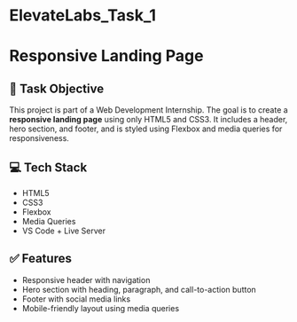 # ElevateLabs_Task_1
# Responsive Landing Page

## 📌 Task Objective
This project is part of a Web Development Internship. The goal is to create a **responsive landing page** using only HTML5 and CSS3. It includes a header, hero section, and footer, and is styled using Flexbox and media queries for responsiveness.

## 💻 Tech Stack
- HTML5
- CSS3
- Flexbox
- Media Queries
- VS Code + Live Server

## ✅ Features
- Responsive header with navigation
- Hero section with heading, paragraph, and call-to-action button
- Footer with social media links
- Mobile-friendly layout using media queries
